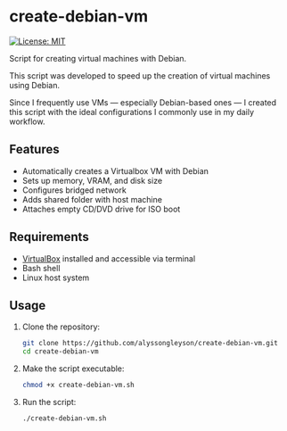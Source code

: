 # create-debian-vm

[![License: MIT](https://img.shields.io/npm/l/react)](https://github.com/alyssongleyson/create-debian-vm/blob/main/LICENSE)

Script for creating virtual machines with Debian.

This script was developed to speed up the creation of virtual machines using Debian.

Since I frequently use VMs — especially Debian-based ones — I created this script with the ideal configurations I commonly use in my daily workflow.

## Features

- Automatically creates a Virtualbox VM with Debian
- Sets up memory, VRAM, and disk size
- Configures bridged network
- Adds shared folder with host machine
- Attaches empty CD/DVD drive for ISO boot

## Requirements

- [VirtualBox](https://www.virtualbox.org/) installed and accessible via terminal
- Bash shell
- Linux host system

## Usage

1. Clone the repository:
   ```bash
   git clone https://github.com/alyssongleyson/create-debian-vm.git
   cd create-debian-vm
   ```

2. Make the script executable:
	```bash
	chmod +x create-debian-vm.sh
	```

3. Run the script:
	```bash
	./create-debian-vm.sh
	```
	


